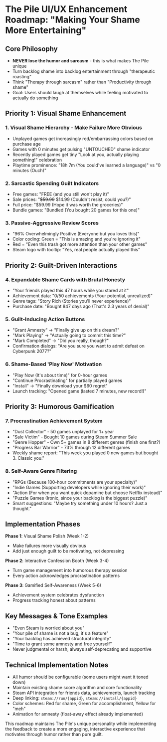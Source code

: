 # The Pile UI/UX Enhancement Roadmap: "Making Your Shame More Entertaining"

## Core Philosophy
- **NEVER lose the humor and sarcasm** - this is what makes The Pile unique
- Turn backlog shame into backlog entertainment through "therapeutic roasting"
- Think "Therapy through sarcasm" rather than "Productivity through shame"
- Goal: Users should laugh at themselves while feeling motivated to actually do something

## Priority 1: Visual Shame Enhancement

### 1. Visual Shame Hierarchy - Make Failure More Obvious
- Unplayed games get increasingly red/embarrassing colors based on purchase age
- Games with 0 minutes get pulsing "UNTOUCHED" shame indicator
- Recently played games get tiny "Look at you, actually playing something!" celebration
- Playtime prominence: "18h 7m (You could've learned a language)" vs "0 minutes (Ouch)"

### 2. Sarcastic Spending Guilt Indicators
- Free games: "FREE (and you still won't play it)"
- Sale prices: "~~$59.99~~ $14.99 (Couldn't resist, could you?)"
- Full price: "$59.99 (Hope it was worth the groceries)"
- Bundle games: "Bundled (You bought 20 games for this one)"

### 3. Passive-Aggressive Review Scores
- "96% Overwhelmingly Positive (Everyone but you loves this)"
- Color coding: Green = "This is amazing and you're ignoring it"
- Red = "Even this trash got more attention than your other games"
- Steam logo with tooltip: "Yes, real people actually played this"

## Priority 2: Guilt-Driven Interactions

### 4. Expandable Shame Cards with Brutal Honesty
- "Your friends played this 47 hours while you stared at it"
- Achievement data: "0/50 achievements (Your potential, unrealized)"
- Genre tags: "Story Rich (Stories you'll never experience)"
- Purchase date: "Bought 847 days ago (That's 2.3 years of denial)"

### 5. Guilt-Inducing Action Buttons
- "Grant Amnesty" → "Finally give up on this dream?"
- "Mark Playing" → "Actually going to commit this time?"
- "Mark Completed" → "Did you really, though?"
- Confirmation dialogs: "Are you sure you want to admit defeat on Cyberpunk 2077?"

### 6. Shame-Based 'Play Now' Motivation
- "Play Now (It's about time)" for 0-hour games
- "Continue Procrastinating" for partially played games
- "Install" → "Finally download your $60 regret"
- Launch tracking: "Opened game (lasted 7 minutes, new record!)"

## Priority 3: Humorous Gamification

### 7. Procrastination Achievement System
- "Dust Collector" - 50 games unplayed for 1+ year
- "Sale Victim" - Bought 10 games during Steam Summer Sale
- "Genre Hopper" - Own 5+ games in 8 different genres (finish one first?)
- "Progress Bar Warrior" - 73% through 12 different games
- Weekly shame report: "This week you played 0 new games but bought 3. Classic you."

### 8. Self-Aware Genre Filtering
- "RPGs (Because 100-hour commitments are your specialty)"
- "Indie Games (Supporting developers while ignoring their work)"
- "Action (For when you want quick dopamine but choose Netflix instead)"
- "Puzzle Games (Ironic, since your backlog is the biggest puzzle)"
- Smart suggestions: "Maybe try something under 10 hours? Just a thought."

## Implementation Phases

**Phase 1**: Visual Shame Polish (Week 1-2)
- Make failures more visually obvious
- Add just enough guilt to be motivating, not depressing

**Phase 2**: Interactive Confession Booth (Week 3-4)
- Turn game management into humorous therapy session
- Every action acknowledges procrastination patterns

**Phase 3**: Gamified Self-Awareness (Week 5-6)
- Achievement system celebrates dysfunction
- Progress tracking honest about patterns

## Key Messages & Tone Examples
- "Even Steam is worried about you"
- "Your pile of shame is not a bug, it's a feature"
- "Your backlog has achieved structural integrity"
- "Time to grant some amnesty and free yourself"
- Never judgmental or harsh, always self-deprecating and supportive

## Technical Implementation Notes
- All humor should be configurable (some users might want it toned down)
- Maintain existing shame score algorithm and core functionality
- Steam API integration for friends data, achievements, launch tracking
- Deep linking: `steam://run/{appid}`, `steam://install/{appid}`
- Color schemes: Red for shame, Green for accomplishment, Yellow for "meh"
- Animation for amnesty (float-away effect already implemented)

This roadmap maintains The Pile's unique personality while implementing the feedback to create a more engaging, interactive experience that motivates through humor rather than pure guilt.